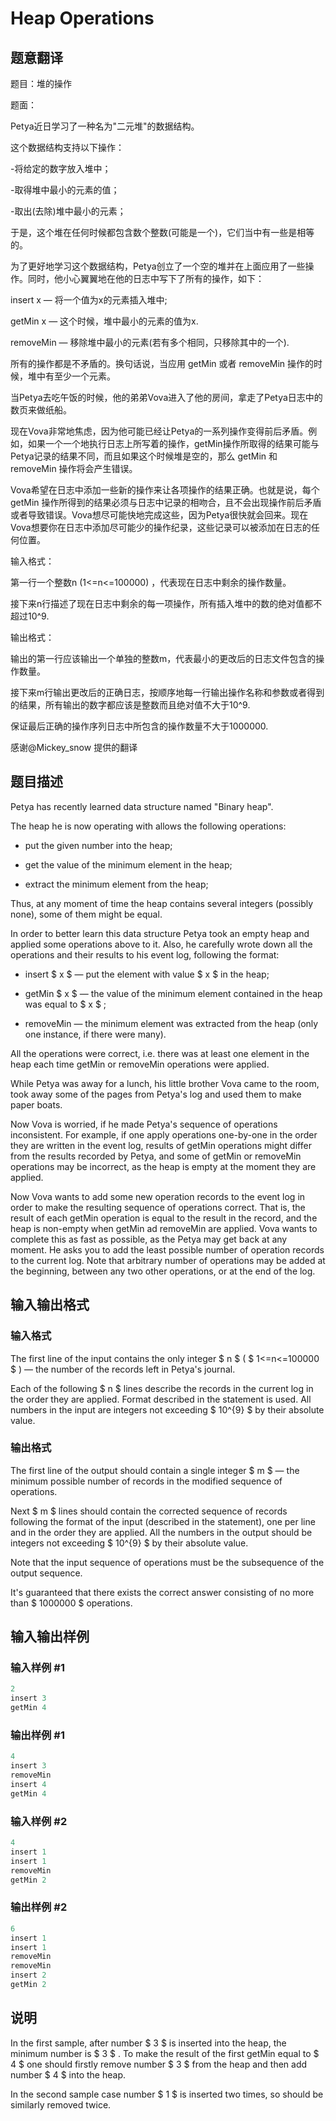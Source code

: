 # Heap Operations

## 题意翻译

题目：堆的操作

题面：

Petya近日学习了一种名为"二元堆"的数据结构。

这个数据结构支持以下操作：

-将给定的数字放入堆中；

-取得堆中最小的元素的值；

-取出(去除)堆中最小的元素；

于是，这个堆在任何时候都包含数个整数(可能是一个)，它们当中有一些是相等的。

为了更好地学习这个数据结构，Petya创立了一个空的堆并在上面应用了一些操作。同时，他小心翼翼地在他的日志中写下了所有的操作，如下：

insert x — 将一个值为x的元素插入堆中;

getMin x — 这个时候，堆中最小的元素的值为x.

removeMin — 移除堆中最小的元素(若有多个相同，只移除其中的一个).

所有的操作都是不矛盾的。换句话说，当应用 getMin 或者 removeMin 操作的时候，堆中有至少一个元素。

当Petya去吃午饭的时候，他的弟弟Vova进入了他的房间，拿走了Petya日志中的数页来做纸船。

现在Vova非常地焦虑，因为他可能已经让Petya的一系列操作变得前后矛盾。例如，如果一个一个地执行日志上所写着的操作，getMin操作所取得的结果可能与Petya记录的结果不同，而且如果这个时候堆是空的，那么 getMin 和 removeMin 操作将会产生错误。

Vova希望在日志中添加一些新的操作来让各项操作的结果正确。也就是说，每个 getMin 操作所得到的结果必须与日志中记录的相吻合，且不会出现操作前后矛盾或者导致错误。Vova想尽可能快地完成这些，因为Petya很快就会回来。现在Vova想要你在日志中添加尽可能少的操作纪录，这些记录可以被添加在日志的任何位置。

输入格式：

第一行一个整数n (1<=n<=100000) ，代表现在日志中剩余的操作数量。

接下来n行描述了现在日志中剩余的每一项操作，所有插入堆中的数的绝对值都不超过10^9.

输出格式：

输出的第一行应该输出一个单独的整数m，代表最小的更改后的日志文件包含的操作数量。

接下来m行输出更改后的正确日志，按顺序地每一行输出操作名称和参数或者得到的结果，所有输出的数字都应该是整数而且绝对值不大于10^9.

保证最后正确的操作序列日志中所包含的操作数量不大于1000000.

感谢@Mickey_snow 提供的翻译

## 题目描述

Petya has recently learned data structure named "Binary heap".

The heap he is now operating with allows the following operations:

- put the given number into the heap;

- get the value of the minimum element in the heap;

- extract the minimum element from the heap;

Thus, at any moment of time the heap contains several integers (possibly none), some of them might be equal.

In order to better learn this data structure Petya took an empty heap and applied some operations above to it. Also, he carefully wrote down all the operations and their results to his event log, following the format:

- insert $ x $ — put the element with value $ x $ in the heap;

- getMin $ x $ — the value of the minimum element contained in the heap was equal to $ x $ ;

- removeMin — the minimum element was extracted from the heap (only one instance, if there were many).

All the operations were correct, i.e. there was at least one element in the heap each time getMin or removeMin operations were applied.

While Petya was away for a lunch, his little brother Vova came to the room, took away some of the pages from Petya's log and used them to make paper boats.

Now Vova is worried, if he made Petya's sequence of operations inconsistent. For example, if one apply operations one-by-one in the order they are written in the event log, results of getMin operations might differ from the results recorded by Petya, and some of getMin or removeMin operations may be incorrect, as the heap is empty at the moment they are applied.

Now Vova wants to add some new operation records to the event log in order to make the resulting sequence of operations correct. That is, the result of each getMin operation is equal to the result in the record, and the heap is non-empty when getMin ad removeMin are applied. Vova wants to complete this as fast as possible, as the Petya may get back at any moment. He asks you to add the least possible number of operation records to the current log. Note that arbitrary number of operations may be added at the beginning, between any two other operations, or at the end of the log.

## 输入输出格式

### 输入格式

The first line of the input contains the only integer $ n $ ( $ 1<=n<=100000 $ ) — the number of the records left in Petya's journal.

Each of the following $ n $ lines describe the records in the current log in the order they are applied. Format described in the statement is used. All numbers in the input are integers not exceeding $ 10^{9} $ by their absolute value.

### 输出格式

The first line of the output should contain a single integer $ m $ — the minimum possible number of records in the modified sequence of operations.

Next $ m $ lines should contain the corrected sequence of records following the format of the input (described in the statement), one per line and in the order they are applied. All the numbers in the output should be integers not exceeding $ 10^{9} $ by their absolute value.

Note that the input sequence of operations must be the subsequence of the output sequence.

It's guaranteed that there exists the correct answer consisting of no more than $ 1000000 $ operations.

## 输入输出样例

### 输入样例 #1

```cpp
2
insert 3
getMin 4

```
### 输出样例 #1

```cpp
4
insert 3
removeMin
insert 4
getMin 4

```
### 输入样例 #2

```cpp
4
insert 1
insert 1
removeMin
getMin 2

```
### 输出样例 #2

```cpp
6
insert 1
insert 1
removeMin
removeMin
insert 2
getMin 2

```
## 说明

In the first sample, after number $ 3 $ is inserted into the heap, the minimum number is $ 3 $ . To make the result of the first getMin equal to $ 4 $ one should firstly remove number $ 3 $ from the heap and then add number $ 4 $ into the heap.

In the second sample case number $ 1 $ is inserted two times, so should be similarly removed twice.

